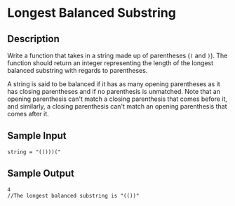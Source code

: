 # Longest Balanced Substring

## Description
Write a function that takes in a string made up of parentheses (`(` and `)`). The function should return an integer representing the length of the longest balanced substring with regards to parentheses.

A string is said to be balanced if it has as many opening parentheses as it has closing parentheses and if no parenthesis is unmatched. Note that an opening parenthesis can't match a closing parenthesis that comes before it, and similarly, a closing parenthesis can't match an opening parenthesis that comes after it.

## Sample Input
```
string = "(()))("
```

## Sample Output
```
4
//The longest balanced substring is "(())"
```
